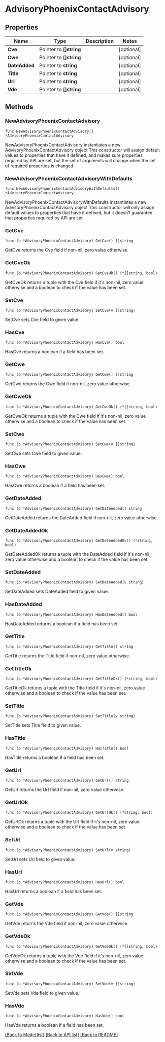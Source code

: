 # AdvisoryPhoenixContactAdvisory

## Properties

Name | Type | Description | Notes
------------ | ------------- | ------------- | -------------
**Cve** | Pointer to **[]string** |  | [optional] 
**Cwe** | Pointer to **[]string** |  | [optional] 
**DateAdded** | Pointer to **string** |  | [optional] 
**Title** | Pointer to **string** |  | [optional] 
**Url** | Pointer to **string** |  | [optional] 
**Vde** | Pointer to **[]string** |  | [optional] 

## Methods

### NewAdvisoryPhoenixContactAdvisory

`func NewAdvisoryPhoenixContactAdvisory() *AdvisoryPhoenixContactAdvisory`

NewAdvisoryPhoenixContactAdvisory instantiates a new AdvisoryPhoenixContactAdvisory object
This constructor will assign default values to properties that have it defined,
and makes sure properties required by API are set, but the set of arguments
will change when the set of required properties is changed

### NewAdvisoryPhoenixContactAdvisoryWithDefaults

`func NewAdvisoryPhoenixContactAdvisoryWithDefaults() *AdvisoryPhoenixContactAdvisory`

NewAdvisoryPhoenixContactAdvisoryWithDefaults instantiates a new AdvisoryPhoenixContactAdvisory object
This constructor will only assign default values to properties that have it defined,
but it doesn't guarantee that properties required by API are set

### GetCve

`func (o *AdvisoryPhoenixContactAdvisory) GetCve() []string`

GetCve returns the Cve field if non-nil, zero value otherwise.

### GetCveOk

`func (o *AdvisoryPhoenixContactAdvisory) GetCveOk() (*[]string, bool)`

GetCveOk returns a tuple with the Cve field if it's non-nil, zero value otherwise
and a boolean to check if the value has been set.

### SetCve

`func (o *AdvisoryPhoenixContactAdvisory) SetCve(v []string)`

SetCve sets Cve field to given value.

### HasCve

`func (o *AdvisoryPhoenixContactAdvisory) HasCve() bool`

HasCve returns a boolean if a field has been set.

### GetCwe

`func (o *AdvisoryPhoenixContactAdvisory) GetCwe() []string`

GetCwe returns the Cwe field if non-nil, zero value otherwise.

### GetCweOk

`func (o *AdvisoryPhoenixContactAdvisory) GetCweOk() (*[]string, bool)`

GetCweOk returns a tuple with the Cwe field if it's non-nil, zero value otherwise
and a boolean to check if the value has been set.

### SetCwe

`func (o *AdvisoryPhoenixContactAdvisory) SetCwe(v []string)`

SetCwe sets Cwe field to given value.

### HasCwe

`func (o *AdvisoryPhoenixContactAdvisory) HasCwe() bool`

HasCwe returns a boolean if a field has been set.

### GetDateAdded

`func (o *AdvisoryPhoenixContactAdvisory) GetDateAdded() string`

GetDateAdded returns the DateAdded field if non-nil, zero value otherwise.

### GetDateAddedOk

`func (o *AdvisoryPhoenixContactAdvisory) GetDateAddedOk() (*string, bool)`

GetDateAddedOk returns a tuple with the DateAdded field if it's non-nil, zero value otherwise
and a boolean to check if the value has been set.

### SetDateAdded

`func (o *AdvisoryPhoenixContactAdvisory) SetDateAdded(v string)`

SetDateAdded sets DateAdded field to given value.

### HasDateAdded

`func (o *AdvisoryPhoenixContactAdvisory) HasDateAdded() bool`

HasDateAdded returns a boolean if a field has been set.

### GetTitle

`func (o *AdvisoryPhoenixContactAdvisory) GetTitle() string`

GetTitle returns the Title field if non-nil, zero value otherwise.

### GetTitleOk

`func (o *AdvisoryPhoenixContactAdvisory) GetTitleOk() (*string, bool)`

GetTitleOk returns a tuple with the Title field if it's non-nil, zero value otherwise
and a boolean to check if the value has been set.

### SetTitle

`func (o *AdvisoryPhoenixContactAdvisory) SetTitle(v string)`

SetTitle sets Title field to given value.

### HasTitle

`func (o *AdvisoryPhoenixContactAdvisory) HasTitle() bool`

HasTitle returns a boolean if a field has been set.

### GetUrl

`func (o *AdvisoryPhoenixContactAdvisory) GetUrl() string`

GetUrl returns the Url field if non-nil, zero value otherwise.

### GetUrlOk

`func (o *AdvisoryPhoenixContactAdvisory) GetUrlOk() (*string, bool)`

GetUrlOk returns a tuple with the Url field if it's non-nil, zero value otherwise
and a boolean to check if the value has been set.

### SetUrl

`func (o *AdvisoryPhoenixContactAdvisory) SetUrl(v string)`

SetUrl sets Url field to given value.

### HasUrl

`func (o *AdvisoryPhoenixContactAdvisory) HasUrl() bool`

HasUrl returns a boolean if a field has been set.

### GetVde

`func (o *AdvisoryPhoenixContactAdvisory) GetVde() []string`

GetVde returns the Vde field if non-nil, zero value otherwise.

### GetVdeOk

`func (o *AdvisoryPhoenixContactAdvisory) GetVdeOk() (*[]string, bool)`

GetVdeOk returns a tuple with the Vde field if it's non-nil, zero value otherwise
and a boolean to check if the value has been set.

### SetVde

`func (o *AdvisoryPhoenixContactAdvisory) SetVde(v []string)`

SetVde sets Vde field to given value.

### HasVde

`func (o *AdvisoryPhoenixContactAdvisory) HasVde() bool`

HasVde returns a boolean if a field has been set.


[[Back to Model list]](../README.md#documentation-for-models) [[Back to API list]](../README.md#documentation-for-api-endpoints) [[Back to README]](../README.md)


